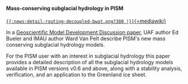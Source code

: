 #### Mass-conserving subglacial hydrology in PISM

[`{{:news:detail-routing-decoupled-bwat.png?380 |}}`{=mediawiki}](http://www.geosci-model-dev-discuss.net/7/4705/2014/gmdd-7-4705-2014-discussion.html)

In a [Geoscientific Model Development Discussion
paper](http://www.geosci-model-dev-discuss.net/7/4705/2014/gmdd-7-4705-2014-discussion.html),
UAF author Ed Bueler and IMAU author Ward Van Pelt describe PISM's new
mass conserving subglacial hydrology models.

For the PISM user with an interest in subglacial hydrology this paper
provides a detailed description of all the subglacial hydrology models
available in PISM versions v0.6 and above, along with a stability
analysis, verification, and an application to the Greenland ice sheet.
